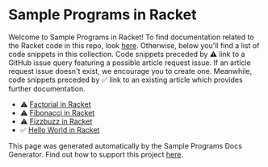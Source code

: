 # Sample Programs in Racket

Welcome to Sample Programs in Racket! To find documentation related to the Racket 
    code in this repo, look [here](https://sample-programs.therenegadecoder.com/languages/racket).
     Otherwise, below you'll find a list of code snippets in this collection. 
    Code snippets preceded by :warning: link to a GitHub 
    issue query featuring a possible article request issue. If an article request issue 
    doesn't exist, we encourage you to create one. Meanwhile, code snippets preceded 
    by :white_check_mark: link to an existing article which provides further documentation.
    

- :warning: [Factorial in Racket](https://github.com//TheRenegadeCoder/sample-programs-website/issues?utf8=%E2%9C%93&q=is%3Aissue+is%3Aopen+factorial+racket)
- :warning: [Fibonacci in Racket](https://github.com//TheRenegadeCoder/sample-programs-website/issues?utf8=%E2%9C%93&q=is%3Aissue+is%3Aopen+fibonacci+racket)
- :warning: [Fizzbuzz in Racket](https://github.com//TheRenegadeCoder/sample-programs-website/issues?utf8=%E2%9C%93&q=is%3Aissue+is%3Aopen+fizzbuzz+racket)
- :white_check_mark: [Hello World in Racket](https://sample-programs.therenegadecoder.com/projects/hello-world/racket)

This page was generated automatically by the Sample Programs Docs Generator. 
    Find out how to support this project [here](https://github.com/TheRenegadeCoder/sample-programs-docs-generator).